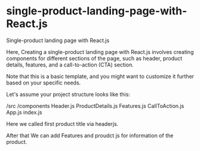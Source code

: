# single-product-landing-page-with-React.js
Single-product landing page with React.js 


Here, 
Creating a single-product landing page with React.js involves creating components for different sections of the page, such as header, product details, features, and a call-to-action (CTA) section.

Note that this is a basic template, and you might want to customize it further based on your specific needs.

Let's assume your project structure looks like this:

/src
  /components
    Header.js
    ProductDetails.js
    Features.js
    CallToAction.js
  App.js
  index.js

Here we called first product title via headerjs.

After that We can add Features and proudct js for information of the product.

